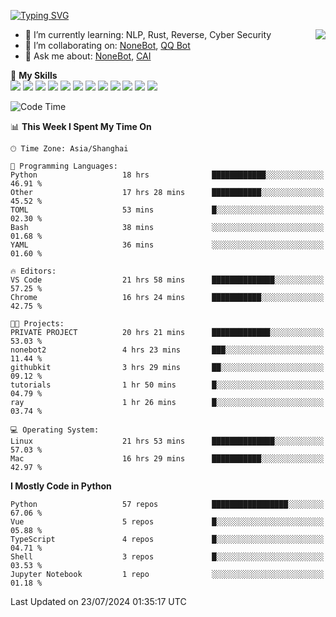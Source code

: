 [![Typing SVG](https://readme-typing-svg.herokuapp.com?size=25&duration=2500&color=8C43EA&vCenter=true&width=200&height=40&lines=Hi+there+%F0%9F%91%8B%F0%9F%8F%BB;I'm+yanyongyu)](https://git.io/typing-svg)

<a href="#">
  <img align="right" src="https://github-readme-stats.vercel.app/api?username=yanyongyu&count_private=true&show_icons=true&bg_color=15,f2f7fd,E0EAFC" />
</a>

- 🌱 I’m currently learning: NLP, Rust, Reverse, Cyber Security
- 👯 I’m collaborating on: [NoneBot](https://github.com/nonebot), [QQ Bot](https://github.com/Mrs4s/go-cqhttp)
- 💬 Ask me about: [NoneBot](https://github.com/nonebot), [CAI](https://github.com/cscs181/CAI)

🌟 **My Skills**  
![](https://img.shields.io/badge/-Python-3e74a2?style=flat-square&logo=Python&logoColor=fff)
![](https://img.shields.io/badge/-TypeScript-3178C6?style=flat-square&logo=TypeScript&logoColor=fff)
![](https://img.shields.io/badge/-Vue-4fc08d?style=flat-square&logo=Vue.js&logoColor=fff)
![](https://img.shields.io/badge/-React-2d98ce?style=flat-square&logo=React&logoColor=fff)
![](https://img.shields.io/badge/-FastAPI-009688?style=flat-square&logo=FastAPI&logoColor=fff)
![](https://img.shields.io/badge/-Linux-000000?style=flat-square&logo=Linux&logoColor=fff)
![](https://img.shields.io/badge/-Docker-2496ED?style=flat-square&logo=Docker&logoColor=fff)
![](https://img.shields.io/badge/-Kubernetes-326CE5?style=flat-square&logo=Kubernetes&logoColor=fff)
![](https://img.shields.io/badge/-GitHub%20Actions-2088FF?style=flat-square&logo=GitHubActions&logoColor=fff)
![](https://img.shields.io/badge/-PostgreSQL-4169E1?style=flat-square&logo=PostgreSQL&logoColor=fff)
![](https://img.shields.io/badge/-Redis-DC382D?style=flat-square&logo=Redis&logoColor=fff)
![](https://img.shields.io/badge/-MongoDB-47A248?style=flat-square&logo=MongoDB&logoColor=fff)

<!--START_SECTION:waka-->
![Code Time](http://img.shields.io/badge/Code%20Time-6%2C411%20hrs%2016%20mins-blue)

📊 **This Week I Spent My Time On** 

```text
🕑︎ Time Zone: Asia/Shanghai

💬 Programming Languages: 
Python                   18 hrs              ████████████░░░░░░░░░░░░░   46.91 % 
Other                    17 hrs 28 mins      ███████████░░░░░░░░░░░░░░   45.52 % 
TOML                     53 mins             █░░░░░░░░░░░░░░░░░░░░░░░░   02.30 % 
Bash                     38 mins             ░░░░░░░░░░░░░░░░░░░░░░░░░   01.68 % 
YAML                     36 mins             ░░░░░░░░░░░░░░░░░░░░░░░░░   01.60 % 

🔥 Editors: 
VS Code                  21 hrs 58 mins      ██████████████░░░░░░░░░░░   57.25 % 
Chrome                   16 hrs 24 mins      ███████████░░░░░░░░░░░░░░   42.75 % 

🐱‍💻 Projects: 
PRIVATE PROJECT          20 hrs 21 mins      █████████████░░░░░░░░░░░░   53.03 % 
nonebot2                 4 hrs 23 mins       ███░░░░░░░░░░░░░░░░░░░░░░   11.44 % 
githubkit                3 hrs 29 mins       ██░░░░░░░░░░░░░░░░░░░░░░░   09.12 % 
tutorials                1 hr 50 mins        █░░░░░░░░░░░░░░░░░░░░░░░░   04.79 % 
ray                      1 hr 26 mins        █░░░░░░░░░░░░░░░░░░░░░░░░   03.74 % 

💻 Operating System: 
Linux                    21 hrs 53 mins      ██████████████░░░░░░░░░░░   57.03 % 
Mac                      16 hrs 29 mins      ███████████░░░░░░░░░░░░░░   42.97 % 
```

**I Mostly Code in Python** 

```text
Python                   57 repos            █████████████████░░░░░░░░   67.06 % 
Vue                      5 repos             █░░░░░░░░░░░░░░░░░░░░░░░░   05.88 % 
TypeScript               4 repos             █░░░░░░░░░░░░░░░░░░░░░░░░   04.71 % 
Shell                    3 repos             █░░░░░░░░░░░░░░░░░░░░░░░░   03.53 % 
Jupyter Notebook         1 repo              ░░░░░░░░░░░░░░░░░░░░░░░░░   01.18 % 
```




 Last Updated on 23/07/2024 01:35:17 UTC
<!--END_SECTION:waka-->
